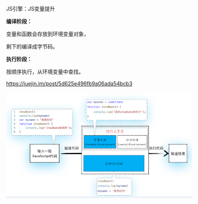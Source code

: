 JS引擎：JS变量提升



**编译阶段：**

变量和函数会存放到环境变量对象，

剩下的编译成字节码。



**执行阶段：**

按顺序执行，从环境变量中查找。



https://juejin.im/post/5d625e496fb9a06ada54bcb3



![](https://raw.githubusercontent.com/Daotin/pic/master/img/20190912174856.png)

